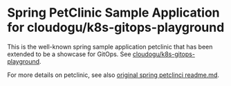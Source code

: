 # Spring PetClinic Sample Application for cloudogu/k8s-gitops-playground

This is the well-known spring sample application petclinic that has been extended to be a showcase for GitOps. 
See [cloudogu/k8s-gitops-playground](https://github.com/cloudogu/k8s-gitops-playground).

For more details on petclinic, see also [original spring petclinci readme.md](readme-petclinic.md).
